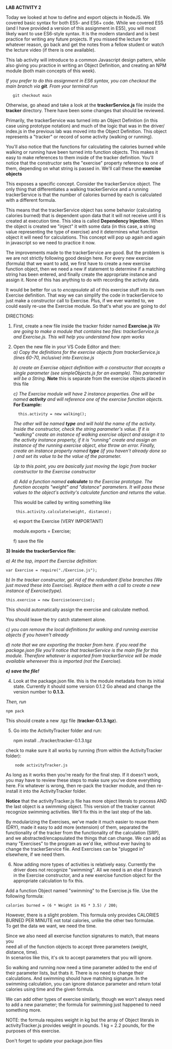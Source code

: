**LAB ACTIVITY 2**

Today we looked at how to define and export objects in NodeJS.  We covered
basic syntax for both ES5- and ES6+ code.  While we covered ES5 (and I have
provided a version of this assignment in ES5), you will most likely want to
use ES6-style syntax.  It is the modern standard and is best practice for
writing any future projects.  If you missed the lecture for whatever reason,
go back and get the notes from a fellow student or watch the lecture video
(if there is one available).

This lab activity will introduce to a common Javascript design pattern, while
also giving you practice in writing an Object Definition, and creating an NPM
module (both main concepts of this week).

*If you prefer to do this assignment in ES6 syntax, you can checkout the
main branch via **git**.  From your terminal run*
       
       git checkout main


Otherwise, go ahead and take a look at the **trackerService.js** file inside
the **tracker** directory.  There have been some changes that should be
reviewed.

Primarily, the trackerService was turned into an Object Definition (in this
case using prototype notation) and much of the logic that was in the driver/
index.js in the previous lab was moved into the Object Definition.  This object
represents a "tracker" or record of some activity (walking or running).  

You'll also notice that the functions for calculating the calories burned while
walking or running have been turned into function objects. This makes it easy
to make references to them inside of the tracker definition.  You'll notice
that the constructor sets the "exercise" property reference to one of them,
depending on what string is passed in.  We'll call these the **exercise objects**

This exposes a specific concept.  Consider the trackerService object.  The only
thing that differentiates a walking trackerService and a running
trackerService is that the number of calories burned by each is calculated
with a different formula.

This means that the trackerService object has some behavior (calculating
calories burned) that is dependent upon data that it will not receive until
it is created at execution time.  This idea is called **Dependency Injection**.
When the object is created we "inject" it with some data (in this case, a
string value representing the type of exercise) and it determines what
function object it will need for calculations.  This concept will pop up again
and again in javascript so we need to practice it now.

The improvements made to the trackerService are good.  But the problem is we
are not strictly following good design here.  For every new exercise (formula)
that we want to add, we first have to create a new exercise function object,
then we need a new if statement to determine if a matching string has  been
entered, and finally create the appropriate instance and assign it.   None of
this has anything to do with recording the activity data.

It would be better for us to *encapsulate* all of this exercise stuff into its
own Exercise definition. That way we can simplify the code in trackerService
to just make a constructor call to Exercise. Plus, if we ever wanted to, we
could easily re-use the Exercise module. So that's what you are going to do!

DIRECTIONS:

1) First, create a new file inside the tracker folder named **Exercise.js**
*We are going to make a module that contains two files: trackerService.js and
Exercise.js.  This will help you understand how npm works*

2)  Open the new file in your VS Code Editor and then:  
    *a) Copy the definitions for the exercise objects from trackerService.js
    (lines 60-70, inclusive) into Exercise.js*
    
    *b) create an Exercise object definition with a  constructor that accepts a
    single parameter (see simpleObjects.js for an example).  This parameter
    will be a String.*
    **Note** this is separate from the exercise objects placed in this file  
    
    *c)  The Exercise module will have 2 instance properties. One will be named
    **activity** and will reference one of the exercise function objects.*
    **For Example:**

    	  this.activity = new walking();  
  
    *The other will be named **type** and will hold the name of the activity.
    Inside the constructor, check the string parameter's value.  If it is
    "walking" create an instance of walking exercise object and assign it to
    the activity instance property, if it is "running" create and assign an
    instance of the running exercise object, else throw an error.  Finally,
    create an instance  property named **type** (if you haven't already done so
    ) and set its value to be the value of the parameter.*

    *Up to this point, you are  basically just moving the logic from
    tracker constructor to the Exercise constructor*

    *d) Add a  function named **calculate** to the Exercise prototype.
    The function accepts "weight" and "distance" parameters.  It will pass
    these values to the object's activity's calculate function and returns
    the value.*

    This would be called by writing something like  

    	 this.activity.calculate(weight, distance);

    e) export the Exercise  (VERY IMPORTANT)

       module.exports = Exercise;

    f) save the file

**3) Inside the trackerService file:**

   *a) At the top, import the Exercise definition:*
  
    var Exercise = require("./Exercise.js");
  
   *b) In the tracker constructor, get rid of the redundant if/else branches
   (We just moved these into Exercise).  Replace them with a call to create a
   new instance of Exercise(type).*  
  
    this.exercise = new Exercise(exercise);

This should automatically assign the exercise and calculate method.

   You should leave the try catch statement alone.
   
   *c) you can remove the local definitions for walking and running exercise
   objects if you haven't already*

   *d) note that we are exporting the tracker from here.  if you read the
   package.json file you'll notice that trackerService is the main file for
   this module. Therefore whatever is exported from trackerService will be
   made available whereever this is imported (not the Exercise).*

   ***e) save the file!***
   
4) Look at the package.json file. this is the module metadata from its initial
state.  Currently it should some version 0.1.2  Go ahead and change the
version number to **0.1.3.**

*Then, run*

	npm pack

This should create a new .tgz file (**tracker-0.1.3.tgz**).

5) Go into the ActivityTracker folder and run:

      npm install ../tracker/tracker-0.1.3.tgz

check to make sure it all works by running (from within the ActivityTracker
folder):

		node activityTracker.js

As long as it works then you're ready for the final step.
If it doesn't work, you may have to review these steps to make sure you've done
everything here.  Fix whatever is wrong, then re-pack the tracker module,
and then re-install it into the ActivityTracker folder.

**Notice**
that the activityTracker.js file has more object literals to process AND the
last object is a swimming object.  This version of the tracker cannot recognize
swimming activities.  We'll fix this in the last step of the lab.

By modularizing the Exercises, we've made it much easier to reuse them (DRY),
made it easy to add more (extension) of them, separated the
functionality of the tracker from the functionality of the calculation (SRP),
and we abstracted/encapsulated the things that can change.  We can add as many
"Exercises" to the program as we'd like, without ever having to change the
trackerService file. And Exercises can be "plugged in" elsewhere, if we need
them.

6) Now adding more types of activities is relatively easy. Currently the driver
does not recognize "swimming". All we need is an else if branch in the
Exercise constructor, and a new exercise function object for the
appropriate calculation to fix this.

Add a function Object named "swimming" to the Exercise.js file. Use the
following formula:  

    calories burned = (6 * Weight in KG * 3.5) / 200;
  
However, there is a slight problem. This formula only provides CALORIES BURNED
PER MINUTE not total calories, unlike the other two formulae.  
To get the data we want, we need the time.  
  
Since we also need all exercise function signatures to match, that means you  
need all of the function objects  to accept three parameters (weight, distance,
time).  
In scenarios like this, it's ok to accept parameters that you will ignore.  

So walking and running now need a time parameter added to  the end of their
parameter lists, but thats it. There is no need to change their calculations.
And swimming should have matching signature. In the swimming calculation,
you can ignore distance parameter and return total calories using time and the
given formula.

We can add other types of exercise similarly, though we won't always
need to add a new parameter; the formula for swimming just happened to need
something more.


NOTE: the formula requires weight in kg but the array of Object literals in
activityTracker.js provides weight in pounds.  1 kg = 2.2 pounds, for the
purposes of this exercise.

Don't forget to update your package.json files